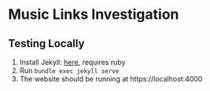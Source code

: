 # Music Links Investigation
## Testing Locally
1. Install Jekyll: [here](https://help.github.com/en/github/working-with-github-pages/testing-your-github-pages-site-locally-with-jekyll), requires ruby
2. Run `bundle exec jekyll serve`
3. The website should be running at https://localhost:4000
